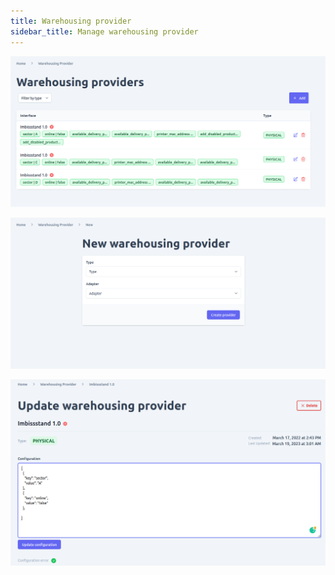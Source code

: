 ```yaml
---
title: Warehousing provider
sidebar_title: Manage warehousing provider
---
```



![diagram](../images/admin-ui/warehousing-provider/warehousing-provider-list.png)

![diagram](../images/admin-ui/warehousing-provider/new-warehousing-provider.png)

![diagram](../images/admin-ui/warehousing-provider/edit-warehousing-provider.png)